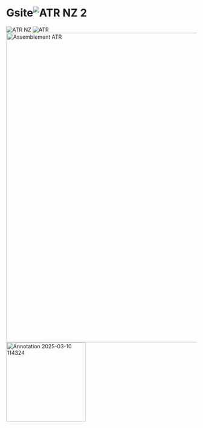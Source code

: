 # Gsite![ATR NZ 2](https://github.com/user-attachments/assets/4de6c05a-e45b-42d6-b8f9-f8bce7136d73)
![ATR NZ](https://github.com/user-attachments/assets/8e720128-c79e-4763-ada1-5273eba8bcec)
![ATR](https://github.com/user-attachments/assets/f090e959-0cac-42e3-a818-aca92734cbc4)
<img width="819" alt="Assemblement ATR" src="https://github.com/user-attachments/assets/89037579-aecc-400f-98d2-3185e9acdfb3" />
<img width="210" alt="Annotation 2025-03-10 114324" src="https://github.com/user-attachments/assets/26e1e628-7445-47da-b869-91e28cd6d546" />
